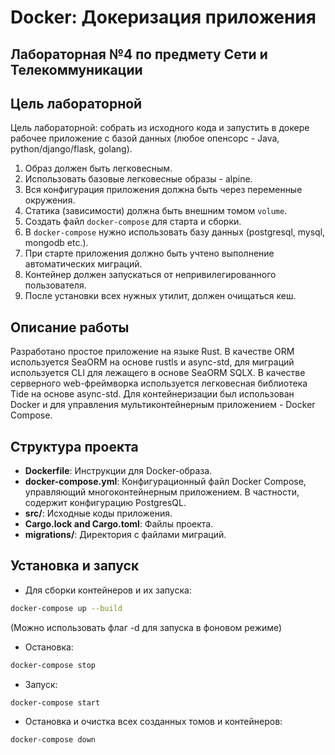 # Docker: Докеризация приложения
## Лабораторная №4 по предмету Сети и Телекоммуникации

## Цель лабораторной

Цель лабораторной: собрать из исходного кода и запустить в докере рабочее приложение с базой данных (любое опенсорс - Java, python/django/flask, golang).

1. Образ должен быть легковесным.
2. Использовать базовые легковесные образы - alpine.
3. Вся конфигурация приложения должна быть через переменные окружения.
4. Статика (зависимости) должна быть внешним томом `volume`.
5. Создать файл `docker-compose` для старта и сборки.
6. В `docker-compose` нужно использовать базу данных (postgresql, mysql, mongodb etc.).
7. При старте приложения должно быть учтено выполнение автоматических миграций.
8. Контейнер должен запускаться от непривилегированного пользователя.
9. После установки всех нужных утилит, должен очищаться кеш.

## Описание работы

Разработано простое приложение на языке Rust. В качестве ORM используется SeaORM на основе rustls и async-std, для миграций используется CLI для лежащего в основе SeaORM SQLX. В качестве серверного web-фреймворка используется легковесная библиотека Tide на основе async-std. Для контейнеризации был использован Docker и для управления мультиконтейнерным приложением - Docker Compose.

## Структура проекта

- **Dockerfile**: Инструкции для Docker-образа.
- **docker-compose.yml**: Конфигурационный файл Docker Compose, управляющий многоконтейнерным приложением. В частности, содержит конфигурацию PostgresQL.
- **src/**: Исходные коды приложения.
- **Cargo.lock and Cargo.toml**: Файлы проекта.
- **migrations/**: Директория с файлами миграций.

## Установка и запуск
- Для сборки контейнеров и их запуска:
 ```bash
docker-compose up --build
```
(Можно использовать флаг -d для запуска в фоновом режиме)
- Остановка:
```bash
docker-compose stop
```
- Запуск:
```bash
docker-compose start
```
- Остановка и очистка всех созданных томов и контейнеров:
```bash
docker-compose down
```
